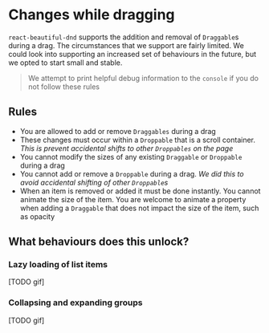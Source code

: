 # Changes while dragging

`react-beautiful-dnd` supports the addition and removal of `Draggable`s during a drag. The circumstances that we support are fairly limited. We could look into supporting an increased set of behaviours in the future, but we opted to start small and stable.

> We attempt to print helpful debug information to the `console` if you do not follow these rules

## Rules

- You are allowed to add or remove `Draggables` during a drag
- These changes must occur within a `Droppable` that is a scroll container. _This is prevent accidental shifts to other `Droppables` on the page_
- You cannot modify the sizes of any existing `Draggable` or `Droppable` during a drag
- You cannot add or remove a `Droppable` during a drag. _We did this to avoid accidental shifting of other `Droppable`s_
- When an item is removed or added it must be done instantly. You cannot animate the size of the item. You are welcome to animate a property when adding a `Draggable` that does not impact the size of the item, such as opacity

## What behaviours does this unlock?

### Lazy loading of list items

[TODO gif]

### Collapsing and expanding groups

[TODO gif]
